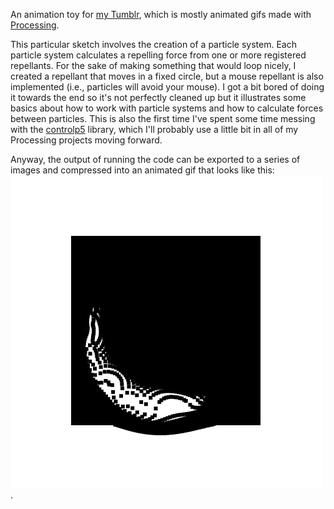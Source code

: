 An animation toy for [my Tumblr](http://jordanorelli.tumblr.com/), which is mostly animated gifs made with [Processing](http://processing.org/).

This particular sketch involves the creation of a particle system.  Each
particle system calculates a repelling force from one or more registered
repellants.  For the sake of making something that would loop nicely, I created
a repellant that moves in a fixed circle, but a mouse repellant is also
implemented (i.e., particles will avoid your mouse).  I got a bit bored of
doing it towards the end so it's not perfectly cleaned up but it illustrates
some basics about how to work with particle systems and how to calculate forces
between particles.  This is also the first time I've spent some time messing
with the [controlp5](http://www.sojamo.de/libraries/controlP5/) library, which
I'll probably use a little bit in all of my Processing projects moving forward.

Anyway, the output of running the code can be exported to a series of images
and compressed into an animated gif that looks like this:
![no water, no fish](out.gif "no water, no fish").
